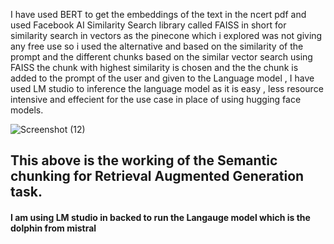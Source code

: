 I have used BERT to get the embeddings of the text in the ncert pdf and used Facebook AI Similarity Search library called  FAISS in short for similarity search in vectors as the pinecone which i explored was not giving any free use so i used the alternative and based on the similarity of the prompt and the different chunks based on the similar vector search using FAISS the chunk with highest similarity is chosen and the the chunk is added to the prompt of the user and given to the Language model , I have used LM studio to inference the language model as it is easy , less resource intensive  and effecient for the use case in place of using hugging face models.

![Screenshot (12)](https://github.com/user-attachments/assets/e773f867-9dc7-4277-80e3-a083752a1ffc)
## This above is the working of the Semantic chunking for Retrieval Augmented Generation task.
####  I am using LM studio in backed to run the Langauge model which is the dolphin from mistral
